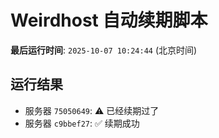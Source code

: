 # Weirdhost 自动续期脚本

**最后运行时间**: `2025-10-07 10:24:44` (北京时间)

## 运行结果

- 服务器 `75050649`: ⚠️ 已经续期过了
- 服务器 `c9bbef27`: ✅ 续期成功
